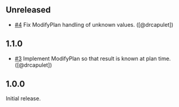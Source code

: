 ## Unreleased

* [#4](https://github.com/persona-id/terraform-provider-stablepairer/pull/4)
  Fix ModifyPlan handling of unknown values.
  ([@drcapulet])

## 1.1.0

* [#3](https://github.com/persona-id/terraform-provider-stablepairer/pull/3)
  Implement ModifyPlan so that result is known at plan time.
  ([@drcapulet])

## 1.0.0

Initial release.

